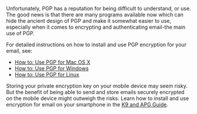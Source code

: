 [Title]: # (Using PGP)
[Difficulty]: # (Advanced)
[Order]: # (2)

Unfortunately, PGP has a reputation for being difficult to understand, or use. The good news is that there are many programs available now which can hide the ancient design of PGP and make it somewhat easier to use, especially when it comes to encrypting and authenticating email-the main use of PGP.

For detailed instructions on how to install and use PGP encryption for your email, see:

*   [How to: Use PGP for Mac OS X](umbrella://lesson/pgp-for-mac-os-x)
*   [How to: Use PGP for Windows](umbrella://lesson/pgp-for-windows)
*   [How to: Use PGP for Linux](umbrella://lesson/pgp-for-linux)

Storing your private encryption key on your mobile device may seem risky. But the benefit of being able to send and store emails securely encrypted on the mobile device might outweigh the risks. Learn how to install and use encryption for email on your smartphone in the [K9 and APG Guide](umbrella://lesson/k9-&-apg).